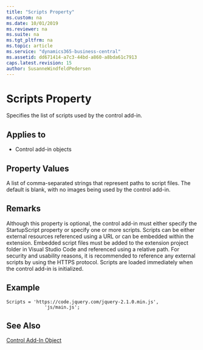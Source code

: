 ```yaml
---
title: "Scripts Property"
ms.custom: na
ms.date: 10/01/2019
ms.reviewer: na
ms.suite: na
ms.tgt_pltfrm: na
ms.topic: article
ms.service: "dynamics365-business-central"
ms.assetid: dd671414-a7c3-44bd-a860-a8bda61c7913
caps.latest.revision: 15
author: SusanneWindfeldPedersen
---
```


 

# Scripts Property

Specifies the list of scripts used by the control add-in. 

## Applies to 
- Control add-in objects

## Property Values
A list of comma-separated strings that represent paths to script files. The default is blank, with no images being used by the control add-in. 

## Remarks 
Although this property is optional, the control add-in must either specify the StartupScript property or specify one or more scripts. Scripts can be either external resources referenced using a URL or can be embedded within the extension. Embedded script files must be added to the extension project folder in Visual Studio Code and referenced using a relative path. For security and usability reasons, it is recommended to reference any external scripts by using the HTTPS protocol. Scripts are loaded immediately when the control add-in is initialized. 

## Example
```
Scripts = 'https://code.jquery.com/jquery-2.1.0.min.js',
              'js/main.js';
```

## See Also  
[Control Add-In Object](../devenv-control-addin-object.md)   
 